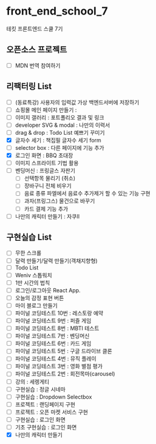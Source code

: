 # front_end_school_7

테킷 프론트엔드 스쿨 7기

## 오픈소스 프로젝트

- [ ] MDN 번역 참여하기

## 리팩터링 List

- [ ] (동료특강) 사용자의 입력값 가상 백엔드서버에 저장하기
- [ ] 쇼핑몰 메인 페이지 만들기 :
- [ ] 이미지 갤러리 : 포트폴리오 결과 및 링크
- [ ] developer SVG & modal : 나만의 이력서
- [ ] drag & drop : Todo List 예쁘기 꾸미기
- [x] 글자수 세기 : 책집필 글자수 세기 form
- [ ] selector box : 다른 페이지에 기능 추가
- [x] 로그인 화면 : BBQ 초대장
- [ ] 이미지 스프라이트 기법 활용
- [ ] 벤딩머신 : 프링글스 자판기
  - [ ] 선택항목 물리기 (취소)
  - [ ] 장바구니 전체 비우기
  - [ ] 음료 종류 파엘에서 음료수 추가제거 할 수 있는 기능 구현
  - [ ] 과자(프링그스) 물건으로 바꾸기
  - [ ] 카드 결제 기능 추가
- [ ] 나만의 캐릭터 만들기 : 자쿠II

## 구현실습 List

- [ ] 무한 스크롤
- [ ] 달력 만들기/달력 만들기(객채지향형)
- [ ] Todo List
- [ ] Weniv 스톱워치
- [ ] 1만 시간의 법칙
- [ ] 로그인/로그아웃 React App.
- [ ] 오늘의 감정 표현 버튼
- [ ] 마이 블로그 만들기
- [ ] 파이널 코딩테스트 10번 : 레스토랑 예약
- [ ] 파이널 코딩테스트 9번 : 퍼즐 게임
- [ ] 파이널 코딩테스트 8번 : MBTI 테스트
- [ ] 파이널 코딩테스트 7번 : 벤딩머신
- [ ] 파이널 코딩테스트 6번 : 카드 게임
- [ ] 파이널 코딩테스트 5번 : 구글 드라이브 클론
- [ ] 파이널 코딩테스트 4번 : 뮤직 플레이
- [ ] 파이널 코딩테스트 3번 : 영화 별점 평가
- [ ] 파이널 코딩테스트 2번 : 회전목마(carousel)
- [ ] 강의 : 세렝게티
- [ ] 구현실습 : 정글 시네마
- [ ] 구현실습 : Dropdown Selectbox
- [ ] 프로젝트 : 랜딩페이지 구현
- [ ] 프로젝트 : 오픈 마켓 서비스 구현
- [ ] 구현실습 : 로그인 화면
- [ ] 기초 구현실습 : 로그인 화면
- [x] 나만의 캐릭터 만들기
